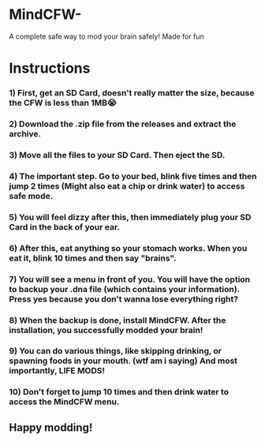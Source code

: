 # MindCFW-
A complete safe way to mod your brain safely! Made for fun


# Instructions 

### 1) First, get an SD Card, doesn't really matter the size, because the CFW is less than 1MB😭

### 2) Download the .zip file from the releases and extract the archive.

### 3) Move all the files to your SD Card. Then eject the SD.
 
### 4) The important step. Go to your bed, blink five times and then jump 2 times (Might also eat a chip or drink water) to access safe mode.

### 5) You will feel dizzy after this, then immediately plug your SD Card in the back of your ear. 

### 6) After this, eat anything so your stomach works. When you eat it, blink 10 times and then say "brains".

### 7) You will see a menu in front of you. You will have the option to backup your .dna file (which contains your information). Press yes because you don't wanna lose everything right?

### 8) When the backup is done, install MindCFW. After the installation, you successfully modded your brain!

### 9) You can do various things, like skipping drinking, or spawning foods in your mouth. (wtf am i saying) And most importantly, LIFE MODS!

### 10) Don't forget to jump 10 times and then drink water to access the MindCFW menu.

## Happy modding!
